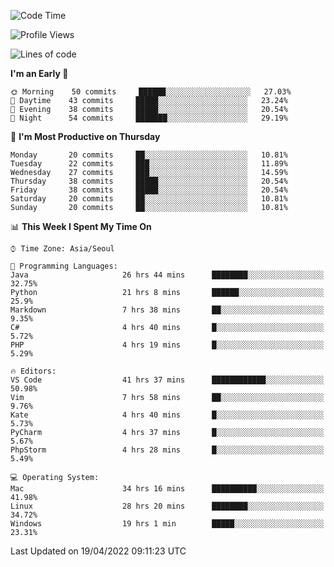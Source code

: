 <!--START_SECTION:waka-->
![Code Time](http://img.shields.io/badge/Code%20Time-194%20hrs%2031%20mins-blue)

![Profile Views](http://img.shields.io/badge/Profile%20Views-5-blue)

![Lines of code](https://img.shields.io/badge/From%20Hello%20World%20I%27ve%20Written-1%20Million%20lines%20of%20code-blue)

**I'm an Early 🐤** 

```text
🌞 Morning    50 commits     ██████░░░░░░░░░░░░░░░░░░░   27.03% 
🌆 Daytime    43 commits     █████░░░░░░░░░░░░░░░░░░░░   23.24% 
🌃 Evening    38 commits     █████░░░░░░░░░░░░░░░░░░░░   20.54% 
🌙 Night      54 commits     ███████░░░░░░░░░░░░░░░░░░   29.19%

```
📅 **I'm Most Productive on Thursday** 

```text
Monday       20 commits     ██░░░░░░░░░░░░░░░░░░░░░░░   10.81% 
Tuesday      22 commits     ███░░░░░░░░░░░░░░░░░░░░░░   11.89% 
Wednesday    27 commits     ███░░░░░░░░░░░░░░░░░░░░░░   14.59% 
Thursday     38 commits     █████░░░░░░░░░░░░░░░░░░░░   20.54% 
Friday       38 commits     █████░░░░░░░░░░░░░░░░░░░░   20.54% 
Saturday     20 commits     ██░░░░░░░░░░░░░░░░░░░░░░░   10.81% 
Sunday       20 commits     ██░░░░░░░░░░░░░░░░░░░░░░░   10.81%

```


📊 **This Week I Spent My Time On** 

```text
⌚︎ Time Zone: Asia/Seoul

💬 Programming Languages: 
Java                     26 hrs 44 mins      ████████░░░░░░░░░░░░░░░░░   32.75% 
Python                   21 hrs 8 mins       ██████░░░░░░░░░░░░░░░░░░░   25.9% 
Markdown                 7 hrs 38 mins       ██░░░░░░░░░░░░░░░░░░░░░░░   9.35% 
C#                       4 hrs 40 mins       █░░░░░░░░░░░░░░░░░░░░░░░░   5.72% 
PHP                      4 hrs 19 mins       █░░░░░░░░░░░░░░░░░░░░░░░░   5.29%

🔥 Editors: 
VS Code                  41 hrs 37 mins      ████████████░░░░░░░░░░░░░   50.98% 
Vim                      7 hrs 58 mins       ██░░░░░░░░░░░░░░░░░░░░░░░   9.76% 
Kate                     4 hrs 40 mins       █░░░░░░░░░░░░░░░░░░░░░░░░   5.73% 
PyCharm                  4 hrs 37 mins       █░░░░░░░░░░░░░░░░░░░░░░░░   5.67% 
PhpStorm                 4 hrs 28 mins       █░░░░░░░░░░░░░░░░░░░░░░░░   5.49%

💻 Operating System: 
Mac                      34 hrs 16 mins      ██████████░░░░░░░░░░░░░░░   41.98% 
Linux                    28 hrs 20 mins      ████████░░░░░░░░░░░░░░░░░   34.72% 
Windows                  19 hrs 1 min        █████░░░░░░░░░░░░░░░░░░░░   23.31%

```


 Last Updated on 19/04/2022 09:11:23 UTC
<!--END_SECTION:waka-->
